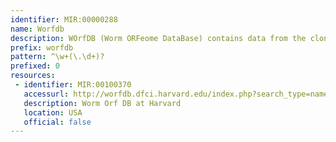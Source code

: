 ```yaml
---
identifier: MIR:00000288
name: Worfdb
description: WOrfDB (Worm ORFeome DataBase) contains data from the cloning of complete set of predicted protein-encoding Open Reading Frames (ORFs) of Caenorhabditis elegans. This collection describes experimentally defined transcript structures of unverified genes through RACE (Rapid Amplification of cDNA Ends).
prefix: worfdb
pattern: ^\w+(\.\d+)?
prefixed: 0
resources:
 - identifier: MIR:00100370
   accessurl: http://worfdb.dfci.harvard.edu/index.php?search_type=name&page=showresultrc&race_query=
   description: Worm Orf DB at Harvard
   location: USA
   official: false
---
```

